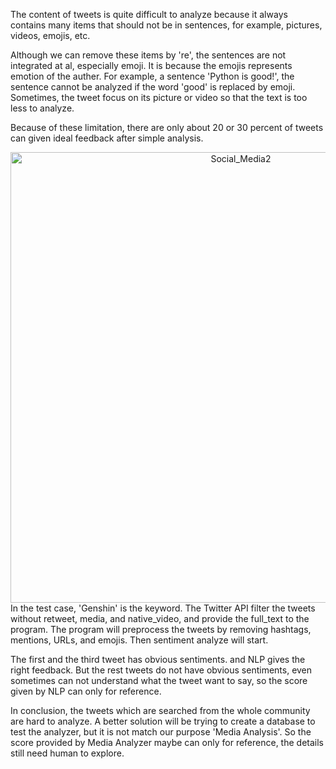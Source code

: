 The content of tweets is quite difficult to analyze because it always contains many items that should not be in sentences, for example, pictures, videos, emojis, etc.

Although we can remove these items by 're', the sentences are not integrated at al, especially emoji.
It is because the emojis represents emotion of the auther. For example, a sentence 'Python is good!', the sentence cannot be analyzed if the word 'good' is replaced by emoji.
Sometimes, the tweet focus on its picture or video so that the text is too less to analyze.

Because of these limitation, there are only about 20 or 30 percent of tweets can given ideal feedback after simple analysis.

<div align=center><img width="721" alt="Social_Media2" src="https://user-images.githubusercontent.com/55321300/136622315-cb0560a9-ad98-4cfc-80ff-45c09e8dd068.PNG">


<div align=left>In the test case, 'Genshin' is the keyword. The Twitter API filter the tweets without retweet, media, and native_video, and provide the full_text to the program.
The program will preprocess the tweets by removing hashtags, mentions, URLs, and emojis. Then sentiment analyze will start.

The first and the third tweet has obvious sentiments. and NLP gives the right feedback.
But the rest tweets do not have obvious sentiments, even sometimes can not understand what the tweet want to say, so the score given by NLP can only for reference.
  
In conclusion, the tweets which are searched from the whole community are hard to analyze.
A better solution will be trying to create a database to test the analyzer, but it is not match our purpose 'Media Analysis'.
So the score provided by Media Analyzer maybe can only for reference, the details still need human to explore.
